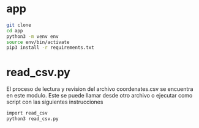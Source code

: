 # app 

```sh
git clone
cd app
python3 -m venv env
source env/bin/activate
pip3 install -r requirements.txt
```

# read_csv.py

El proceso de lectura y revision del archivo coordenates.csv se encuentra en este modulo. Este se puede llamar desde otro archivo o ejecutar como script con las siguientes instrucciones

```sh
import read_csv
python3 read_csv.py
```

